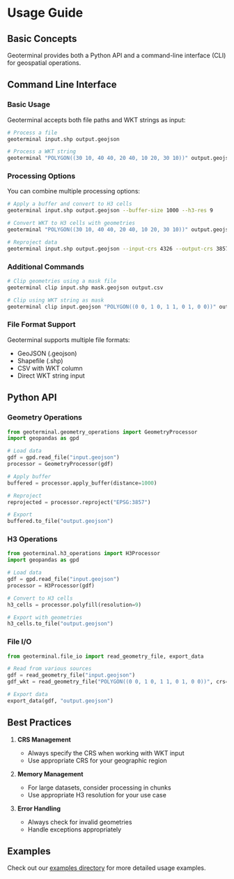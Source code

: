 # Usage Guide

## Basic Concepts

Geoterminal provides both a Python API and a command-line interface (CLI) for geospatial operations.

## Command Line Interface

### Basic Usage

Geoterminal accepts both file paths and WKT strings as input:

```bash
# Process a file
geoterminal input.shp output.geojson

# Process a WKT string
geoterminal "POLYGON((30 10, 40 40, 20 40, 10 20, 30 10))" output.geojson
```

### Processing Options

You can combine multiple processing options:

```bash
# Apply a buffer and convert to H3 cells
geoterminal input.shp output.geojson --buffer-size 1000 --h3-res 9

# Convert WKT to H3 cells with geometries
geoterminal "POLYGON((30 10, 40 40, 20 40, 10 20, 30 10))" output.geojson --h3-res 9 --h3-geom

# Reproject data
geoterminal input.shp output.geojson --input-crs 4326 --output-crs 3857
```

### Additional Commands

```bash
# Clip geometries using a mask file
geoterminal clip input.shp mask.geojson output.csv

# Clip using WKT string as mask
geoterminal clip input.geojson "POLYGON((0 0, 1 0, 1 1, 0 1, 0 0))" output.csv
```

### File Format Support

Geoterminal supports multiple file formats:

- GeoJSON (.geojson)
- Shapefile (.shp)
- CSV with WKT column
- Direct WKT string input

## Python API

### Geometry Operations

```python
from geoterminal.geometry_operations import GeometryProcessor
import geopandas as gpd

# Load data
gdf = gpd.read_file("input.geojson")
processor = GeometryProcessor(gdf)

# Apply buffer
buffered = processor.apply_buffer(distance=1000)

# Reproject
reprojected = processor.reproject("EPSG:3857")

# Export
buffered.to_file("output.geojson")
```

### H3 Operations

```python
from geoterminal.h3_operations import H3Processor
import geopandas as gpd

# Load data
gdf = gpd.read_file("input.geojson")
processor = H3Processor(gdf)

# Convert to H3 cells
h3_cells = processor.polyfill(resolution=9)

# Export with geometries
h3_cells.to_file("output.geojson")
```

### File I/O

```python
from geoterminal.file_io import read_geometry_file, export_data

# Read from various sources
gdf = read_geometry_file("input.geojson")
gdf_wkt = read_geometry_file("POLYGON((0 0, 1 0, 1 1, 0 1, 0 0))", crs="EPSG:4326")

# Export data
export_data(gdf, "output.geojson")
```

## Best Practices

1. **CRS Management**

   - Always specify the CRS when working with WKT input
   - Use appropriate CRS for your geographic region

2. **Memory Management**
   - For large datasets, consider processing in chunks
   - Use appropriate H3 resolution for your use case

3. **Error Handling**
   - Always check for invalid geometries
   - Handle exceptions appropriately

## Examples

Check out our [examples directory](https://github.com/jeronimoluza/geoterminal/tree/main/examples) for more detailed usage examples.
